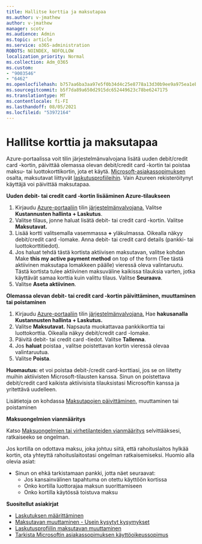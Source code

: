 ```yaml
---
title: Hallitse korttia ja maksutapaa
ms.author: v-jmathew
author: v-jmathew
manager: scotv
ms.audience: Admin
ms.topic: article
ms.service: o365-administration
ROBOTS: NOINDEX, NOFOLLOW
localization_priority: Normal
ms.collection: Adm_O365
ms.custom:
- "9003546"
- "6462"
ms.openlocfilehash: b757aa6ba3aa97e5f0b34d4c25e8778a13d30b9ee9a975ea1eb28a6afba4f8c7
ms.sourcegitcommit: b5f7da89a650d2915dc652449623c78be6247175
ms.translationtype: MT
ms.contentlocale: fi-FI
ms.lasthandoff: 08/05/2021
ms.locfileid: "53972164"
---
```

# <a name="manage-card-and-payment-method"></a>Hallitse korttia ja maksutapaa

Azure-portaalissa voit tilin järjestelmänvalvojana lisätä uuden debit/credit card -kortin, päivittää olemassa olevan debit/credit card -kortin tai poistaa maksu- tai luottokorttikortin, jota et käytä. [Microsoft-asiakassopimuksen](https://docs.microsoft.com/azure/billing/billing-how-to-change-credit-card?WT.mc_id=Portal-Microsoft_Azure_Support#check-access-to-a-microsoft-customer-agreement) osalta, maksutavat liittyvät [laskutusprofiileihin](https://docs.microsoft.com/azure/billing/billing-how-to-change-credit-card?WT.mc_id=Portal-Microsoft_Azure_Support#change-payment-method-for-a-billing-profile). Vain Azureen rekisteröitynyt käyttäjä voi päivittää maksutapaa.

**Uuden debit- tai credit card -kortin lisääminen Azure-tilaukseen**

1. Kirjaudu [Azure-portaaliin](https://ms.portal.azure.com/) tilin [järjestelmänvalvojana.](https://docs.microsoft.com/azure/cost-management-billing/manage/billing-subscription-transfer?WT.mc_id=Portal-Microsoft_Azure_Support#whoisaa) Valitse **Kustannusten hallinta + Laskutus**.
2. Valitse tilaus, jonne haluat lisätä debit- tai credit card -kortin. Valitse **Maksutavat.**
3. Lisää kortti valitsemalla vasemmassa **+** yläkulmassa. Oikealla näkyy debit/credit card -lomake. Anna debit- tai credit card details (pankki- tai luottokorttitiedot).
4. Jos haluat tehdä tästä kortista aktiivisen maksutavan, valitse kohdan Make **this my active payment method** on top of the form (Tee tästä aktiivinen maksutapa lomakkeen päälle) vieressä oleva valintaruutu. Tästä kortista tulee aktiivinen maksuväline kaikissa tilauksia varten, jotka käyttävät samaa korttia kuin valittu tilaus. Valitse **Seuraava**.
5. Valitse **Aseta aktiivinen**. 
 
**Olemassa olevan debit- tai credit card -kortin päivittäminen, muuttaminen tai poistaminen**

1.  Kirjaudu [Azure-portaaliin](https://portal.azure.com/) tilin [järjestelmänvalvojana.](https://docs.microsoft.com/azure/billing/billing-subscription-transfer?WT.mc_id=Portal-Microsoft_Azure_Support#whoisaa) Hae **hakusanalla Kustannusten hallinta + Laskutus.**
2.  Valitse **Maksutavat.** Napsauta muokattavaa pankkikorttia tai luottokorttia. Oikealla näkyy debit/credit card -lomake.
3.  Päivitä debit- tai credit card -tiedot. Valitse **Tallenna**.
4.  Jos **haluat** poistaa , valitse poistettavan kortin vieressä olevaa valintaruutua.
5.  Valitse **Poista**.

**Huomautus:** et voi poistaa debit-/credit card-korttiasi, jos se on liitetty muihin aktiivisten Microsoft-tilausten kanssa. Sinun on poistettava debit/credit card kaikista aktiivisista tilauksistasi Microsoftin kanssa ja yritettävä uudelleen.

Lisätietoja on kohdassa [Maksutapojen päivittäminen,](https://docs.microsoft.com/azure/billing/billing-how-to-change-credit-card?WT.mc_id=Portal-Microsoft_Azure_Support) muuttaminen tai poistaminen

**Maksuongelmien vianmääritys**

Katso [Maksuongelmien tai virhetilanteiden vianmääritys](https://docs.microsoft.com/azure/cost-management-billing/manage/billing-troubleshoot-azure-payment-issues) selvittääksesi, ratkaiseeko se ongelman.

Jos kortilla on odottava maksu, joka johtuu siitä, että rahoituslaitos hylkää  kortin, ota yhteyttä rahoituslaitostasi ongelman ratkaisemiseksi. Huomio alla olevia asiat:

- Sinun on ehkä tarkistamaan pankki, jotta näet seuraavat: 
    - Jos kansainvälinen tapahtuma on otettu käyttöön kortissa
    - Onko kortilla luottorajaa maksun suorittamiseen
    - Onko kortilla käytössä toistuva maksu

**Suositellut asiakirjat**

- [Laskutuksen määrittäminen](https://docs.microsoft.com/azure/cost-management-billing/manage/pay-by-invoice)
- [Maksutavan muuttaminen - Usein kysytyt kysymykset](https://docs.microsoft.com/azure/cost-management-billing/manage/change-credit-card?WT.mc_id=Portal-Microsoft_Azure_Support#frequently-asked-questions)
- [Laskutusprofiilin maksutavan muuttaminen](https://docs.microsoft.com/azure/cost-management-billing/manage/change-credit-card?WT.mc_id=Portal-Microsoft_Azure_Support#change-payment-method-for-a-billing-profile)
- [Tarkista Microsoftin asiakassopimuksen käyttöoikeussopimus](https://docs.microsoft.com/azure/cost-management-billing/manage/change-credit-card?WT.mc_id=Portal-Microsoft_Azure_Support#check-access-to-a-microsoft-customer-agreement)
